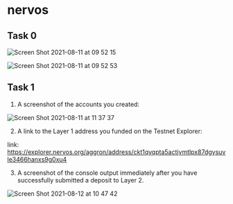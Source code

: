 # nervos

## Task 0

![Screen Shot 2021-08-11 at 09 52 15](https://user-images.githubusercontent.com/1825273/128962086-5c2d67d7-36c1-48e8-8837-3fb5984fb3c5.png)


![Screen Shot 2021-08-11 at 09 52 53](https://user-images.githubusercontent.com/1825273/128962096-d1fa5292-9b0c-4aa9-b172-3958bda02e2f.png)

## Task 1

1. A screenshot of the accounts you created:

![Screen Shot 2021-08-11 at 11 37 37](https://user-images.githubusercontent.com/1825273/129129919-0436c43e-19ee-49d1-9f56-ee970075dd8d.png)

2. A link to the Layer 1 address you funded on the Testnet Explorer:

link: https://explorer.nervos.org/aggron/address/ckt1qyqpta5actjvmtlpx87dgysuvle3466hanxs9g0xu4

3. A screenshot of the console output immediately after you have successfully submitted a deposit to Layer 2.

![Screen Shot 2021-08-12 at 10 47 42](https://user-images.githubusercontent.com/1825273/129130804-92751d63-263f-4a1a-a8d4-5c6691c34177.png)

